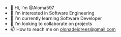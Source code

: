 - 👋 Hi, I’m @Aloma597
- 👀 I’m interested in Software Engineering 
- 🌱 I’m currently learning Software Developer
- 💞️ I’m looking to collaborate on projects 
- 📫 How to reach me on olonadeidrees@gmail.com 

<!---
Aloma597/Aloma597 is a ✨ special ✨ repository because its `README.md` (this file) appears on your GitHub profile.
You can click the Preview link to take a look at your changes.
--->
